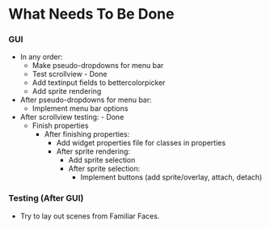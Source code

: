 # What Needs To Be Done
### GUI
- In any order:
  - Make pseudo-dropdowns for menu bar
  - Test scrollview - Done
  - Add textinput fields to bettercolorpicker
  - Add sprite rendering
- After pseudo-dropdowns for menu bar:
  - Implement menu bar options
- After scrollview testing: - Done
  - Finish properties
    - After finishing properties:
      - Add widget properties file for classes in properties
      - After sprite rendering:
        - Add sprite selection
        - After sprite selection:
          - Implement buttons (add sprite/overlay, attach, detach)

### Testing (After GUI)
- Try to lay out scenes from Familiar Faces.
